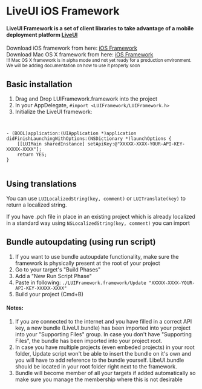 LiveUI iOS Framework
================

#### LiveUI Framework is a set of client libraries to take advantage of a mobile deployment platform [LiveUI](http://www.liveui.io/) 

Download iOS framework from here: [iOS Framework](https://github.com/Ridiculous-Innovations/LUI/tree/master/iOS/LUIFramework/Latest)  
Download Mac OS X framework from here: [iOS Framework](https://github.com/Ridiculous-Innovations/LUI/tree/master/iOS/LUIFramework/Latest)  
<small>!!! Mac OS X framework is in alpha mode and not yet ready for a production environment. We will be adding documentation on how to use it properly soon</small>


## Basic installation

1. Drag and Drop LUIFramework.framework into the project
2. In your AppDelegate, ```#import <LUIFramework/LUIFramework.h>```
3. Initialize the LiveUI framework:

```obj-c


- (BOOL)application:(UIApplication *)application didFinishLaunchingWithOptions:(NSDictionary *)launchOptions {
    [[LUIMain sharedInstance] setApiKey:@"XXXXX-XXXX-YOUR-API-KEY-XXXXX-XXXX"];
    return YES;
}


```

## Using translations
You can use ```LUILocalizedString(key, comment)``` or ```LUITranslate(key)``` to return a localized string.

If you have .pch file in place in an existing project which is already localized in a standard way using ```NSLocalizedString(key, comment)``` you can import 

## Bundle autoupdating (using run script)
1. If you want to use bundle autoupdate functionality, make sure the framework is physically present at the root of your project
3. Go to your target's "Build Phases"
4. Add a "New Run Script Phase"
5. Paste in following: ```./LUIFramework.framework/Update "XXXXX-XXXX-YOUR-API-KEY-XXXXX-XXXX"```
6. Build your project (Cmd+B)

#### Notes:
1. If you are connected to the internet and you have filled in a correct API key, a new bundle (LiveUI.bundle) has been imported into your project into your "Supporting Files" group. In case you don't have "Supporting Files", the bundle has been imported into your project root.
2. In case you have multiple projects (even embeded projects) in your root folder, Update script won't be able to insert the bundle on it's own and you will have to add reference to the bundle yourself. LibeUI.bundle should be located in your root folder right next to the framework.
3. Bundle will become member of all your targets if added automatically so make sure you manage the membership where this is not desirable